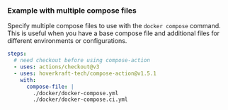 <!-- markdownlint-disable first-line-heading -->

### Example with multiple compose files

Specify multiple compose files to use with the `docker compose` command. This is
useful when you have a base compose file and additional files for different
environments or configurations.

```yaml
steps:
  # need checkout before using compose-action
  - uses: actions/checkout@v3
  - uses: hoverkraft-tech/compose-action@v1.5.1
    with:
      compose-file: |
        ./docker/docker-compose.yml
        ./docker/docker-compose.ci.yml
```
